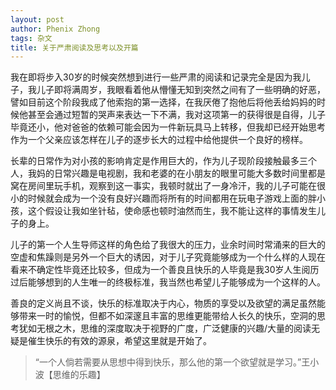 ```yaml
---
layout: post
author: Phenix Zhong
tags: 杂文
title: 关于严肃阅读及思考以及开篇
---
```


我在即将步入30岁的时候突然想到进行一些严肃的阅读和记录完全是因为我儿子，我儿子即将满周岁，我眼看着他从懵懂无知到突然之间有了一些明确的好恶，譬如目前这个阶段我成了他索抱的第一选择，在我厌倦了抱他后将他丢给妈妈的时候他甚至会通过短暂的哭声来表达一下不满，我对这项第一的获得很是自得，儿子毕竟还小，他对爸爸的依赖可能会因为一件新玩具马上转移，但我却已经开始思考作为一个父亲应该怎样在儿子的逐步长大的过程中给他提供一个良好的榜样。  

长辈的日常作为对小孩的影响肯定是作用巨大的，作为儿子现阶段接触最多三个人，我妈的日常兴趣是电视剧，我和老婆的在小朋友的眼里可能大多数时间里都是窝在房间里玩手机，观察到这一事实，我顿时就出了一身冷汗，我的儿子可能在很小的时候就会成为一个没有良好兴趣而将所有的时间都用在玩电子游戏上面的胖小孩，这个假设让我如坐针毡，使命感也顿时油然而生，我不能让这样的事情发生儿子的身上。  

儿子的第一个人生导师这样的角色给了我很大的压力，业余时间时常涌来的巨大的空虚和焦躁则是另外一个巨大的诱因，对于儿子究竟能够成为一个什么样的人现在看来不确定性毕竟还比较多，但成为一个善良且快乐的人毕竟是我30岁人生阅历过后能够想到的人生唯一的终极标准，我当然也希望儿子能够成为一个这样的人。  

善良的定义尚且不谈，快乐的标准取决于内心，物质的享受以及欲望的满足虽然能够带来一时的愉悦，但都不如深邃且丰富的思维更能带给人长久的快乐，空洞的思考犹如无根之木，思维的深度取决于视野的广度，广泛健康的兴趣/大量的阅读无疑是催生快乐的有效的源泉，希望这里就是开始了。

> “一个人倘若需要从思想中得到快乐，那么他的第一个欲望就是学习。”王小波【思维的乐趣】